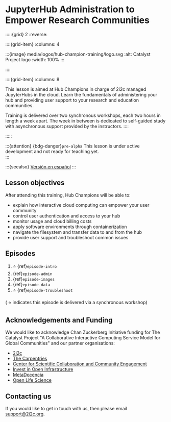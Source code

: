 # JupyterHub Administration to Empower Research Communities

:::::{grid} 2
:reverse:

::::{grid-item}
:columns: 4

:::{image} media/logos/hub-champion-training/logo.svg
:alt: Catalyst Project logo
:width: 100%
:::

::::

::::{grid-item}
:columns: 8

This lesson is aimed at Hub Champions in charge of 2i2c managed JupyterHubs in the cloud. Learn the fundamentals of administering your hub and providing user support to your research and education communities.  

Training is delivered over two synchronous workshops, each two hours in length a week apart. The week in between is dedicated to self-guided study with asynchronous support provided by the instructors.
::::

:::::

:::{attention}
{bdg-danger}`pre-alpha`
This lesson is under active development and not ready for teaching yet.  
:::

:::{seealso}
[Versión en español](https://czi-catalystproject.github.io/hub-champion-training/es/)
:::

## Lesson objectives

After attending this training, Hub Champions will be able to:

- explain how interactive cloud computing can empower your user community
- control user authentication and access to your hub
- monitor usage and cloud billing costs
- apply software environments through containerization
- navigate the filesystem and transfer data to and from the hub
- provide user support and troubleshoot common issues

## Episodes

1. ⭐ {ref}`episode-intro`
1. {ref}`episode-admin`
1. {ref}`episode-images`
1. {ref}`episode-data`
1. ⭐ {ref}`episode-troubleshoot`

( ⭐ indicates this episode is delivered via a synchronous workshop)

## Acknowledgements and Funding

We would like to acknowledge Chan Zuckerberg Initiative funding for The Catalyst Project "A Collaborative Interactive Computing Service Model for Global Communities" and our partner organisations:

- [2i2c](https://2i2c.org/)
- [The Carpentries](https://carpentries.org/about/)
- [Center for Scientific Collaboration and Community Engagement](https://www.cscce.org/)
- [Invest in Open Infrastructure](https://investinopen.org/)
- [MetaDocencia](https://www.metadocencia.org/)
- [Open Life Science](https://openlifesci.org/)

## Contacting us

If you would like to get in touch with us, then please email [support@2i2c.org](mailto:support@2i2c.org).
